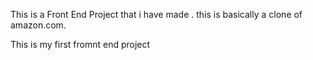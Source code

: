  This is a Front End Project that i have made .
 this is basically a clone of amazon.com.

 This is my first fromnt end project